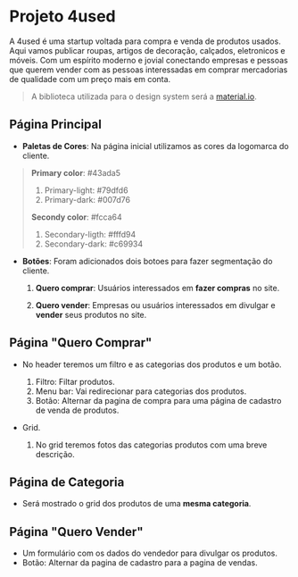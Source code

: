 # Projeto 4used

A 4used é uma startup voltada para compra e venda de produtos usados. Aqui vamos publicar roupas, artigos de decoração, calçados, eletronicos e móveis. Com um espírito moderno e jovial conectando empresas e pessoas que querem vender com as pessoas interessadas em comprar mercadorias de qualidade com um preço mais em conta.

> A biblioteca utilizada para o design system será a [material.io](https://material.io/).  

## Página Principal 

- __Paletas de Cores__: Na página inicial utilizamos as cores da logomarca do cliente.  

> __Primary color__: #43ada5  
>
> 1. Primary-light: #79dfd6 
> 2. Primary-dark: #007d76
>
> __Secondy color__: #fcca64 
>
> 1. Secondary-ligth: #fffd94 
> 2. Secondary-dark: #c69934

- __Botões__: Foram adicionados dois botoes para fazer segmentação do cliente.

  1. __Quero comprar__: Usuários interessados em __fazer compras__ no site.

  2. __Quero vender__: Empresas ou usuários interessados em divulgar e __vender__ seus produtos no site.

     

## Página "Quero Comprar"


- No header teremos um filtro e as categorias dos produtos e um botão.
  1. Filtro: Filtar produtos.
  2. Menu bar: Vai redirecionar para categorias dos produtos.
  3. Botão: Alternar da pagina de compra para uma página de cadastro de venda de produtos.

- Grid.
  1. No grid teremos fotos das categorias produtos com uma breve descrição.

## Página de Categoria

- Será mostrado o grid dos produtos de uma __mesma categoria__.

## Página "Quero Vender"

- Um formulário com os dados do vendedor para divulgar os produtos.
- Botão: Alternar da pagina de cadastro para a pagina de vendas.